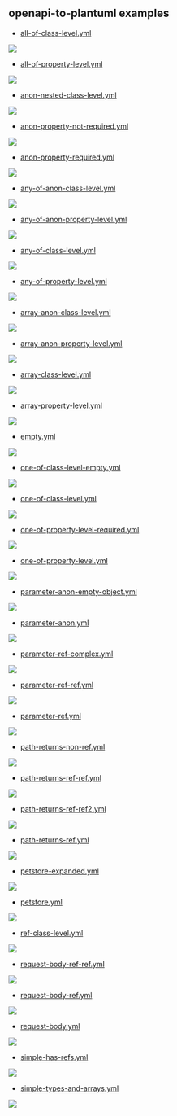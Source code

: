 ## openapi-to-plantuml examples


* [all-of-class-level.yml](../../src/test/resources/inputs/all-of-class-level.yml)

<img src="../../src/docs/tests/all-of-class-level.puml.svg"/>

* [all-of-property-level.yml](../../src/test/resources/inputs/all-of-property-level.yml)

<img src="../../src/docs/tests/all-of-property-level.puml.svg"/>

* [anon-nested-class-level.yml](../../src/test/resources/inputs/anon-nested-class-level.yml)

<img src="../../src/docs/tests/anon-nested-class-level.puml.svg"/>

* [anon-property-not-required.yml](../../src/test/resources/inputs/anon-property-not-required.yml)

<img src="../../src/docs/tests/anon-property-not-required.puml.svg"/>

* [anon-property-required.yml](../../src/test/resources/inputs/anon-property-required.yml)

<img src="../../src/docs/tests/anon-property-required.puml.svg"/>

* [any-of-anon-class-level.yml](../../src/test/resources/inputs/any-of-anon-class-level.yml)

<img src="../../src/docs/tests/any-of-anon-class-level.puml.svg"/>

* [any-of-anon-property-level.yml](../../src/test/resources/inputs/any-of-anon-property-level.yml)

<img src="../../src/docs/tests/any-of-anon-property-level.puml.svg"/>

* [any-of-class-level.yml](../../src/test/resources/inputs/any-of-class-level.yml)

<img src="../../src/docs/tests/any-of-class-level.puml.svg"/>

* [any-of-property-level.yml](../../src/test/resources/inputs/any-of-property-level.yml)

<img src="../../src/docs/tests/any-of-property-level.puml.svg"/>

* [array-anon-class-level.yml](../../src/test/resources/inputs/array-anon-class-level.yml)

<img src="../../src/docs/tests/array-anon-class-level.puml.svg"/>

* [array-anon-property-level.yml](../../src/test/resources/inputs/array-anon-property-level.yml)

<img src="../../src/docs/tests/array-anon-property-level.puml.svg"/>

* [array-class-level.yml](../../src/test/resources/inputs/array-class-level.yml)

<img src="../../src/docs/tests/array-class-level.puml.svg"/>

* [array-property-level.yml](../../src/test/resources/inputs/array-property-level.yml)

<img src="../../src/docs/tests/array-property-level.puml.svg"/>

* [empty.yml](../../src/test/resources/inputs/empty.yml)

<img src="../../src/docs/tests/empty.puml.svg"/>

* [one-of-class-level-empty.yml](../../src/test/resources/inputs/one-of-class-level-empty.yml)

<img src="../../src/docs/tests/one-of-class-level-empty.puml.svg"/>

* [one-of-class-level.yml](../../src/test/resources/inputs/one-of-class-level.yml)

<img src="../../src/docs/tests/one-of-class-level.puml.svg"/>

* [one-of-property-level-required.yml](../../src/test/resources/inputs/one-of-property-level-required.yml)

<img src="../../src/docs/tests/one-of-property-level-required.puml.svg"/>

* [one-of-property-level.yml](../../src/test/resources/inputs/one-of-property-level.yml)

<img src="../../src/docs/tests/one-of-property-level.puml.svg"/>

* [parameter-anon-empty-object.yml](../../src/test/resources/inputs/parameter-anon-empty-object.yml)

<img src="../../src/docs/tests/parameter-anon-empty-object.puml.svg"/>

* [parameter-anon.yml](../../src/test/resources/inputs/parameter-anon.yml)

<img src="../../src/docs/tests/parameter-anon.puml.svg"/>

* [parameter-ref-complex.yml](../../src/test/resources/inputs/parameter-ref-complex.yml)

<img src="../../src/docs/tests/parameter-ref-complex.puml.svg"/>

* [parameter-ref-ref.yml](../../src/test/resources/inputs/parameter-ref-ref.yml)

<img src="../../src/docs/tests/parameter-ref-ref.puml.svg"/>

* [parameter-ref.yml](../../src/test/resources/inputs/parameter-ref.yml)

<img src="../../src/docs/tests/parameter-ref.puml.svg"/>

* [path-returns-non-ref.yml](../../src/test/resources/inputs/path-returns-non-ref.yml)

<img src="../../src/docs/tests/path-returns-non-ref.puml.svg"/>

* [path-returns-ref-ref.yml](../../src/test/resources/inputs/path-returns-ref-ref.yml)

<img src="../../src/docs/tests/path-returns-ref-ref.puml.svg"/>

* [path-returns-ref-ref2.yml](../../src/test/resources/inputs/path-returns-ref-ref2.yml)

<img src="../../src/docs/tests/path-returns-ref-ref2.puml.svg"/>

* [path-returns-ref.yml](../../src/test/resources/inputs/path-returns-ref.yml)

<img src="../../src/docs/tests/path-returns-ref.puml.svg"/>

* [petstore-expanded.yml](../../src/test/resources/inputs/petstore-expanded.yml)

<img src="../../src/docs/tests/petstore-expanded.puml.svg"/>

* [petstore.yml](../../src/test/resources/inputs/petstore.yml)

<img src="../../src/docs/tests/petstore.puml.svg"/>

* [ref-class-level.yml](../../src/test/resources/inputs/ref-class-level.yml)

<img src="../../src/docs/tests/ref-class-level.puml.svg"/>

* [request-body-ref-ref.yml](../../src/test/resources/inputs/request-body-ref-ref.yml)

<img src="../../src/docs/tests/request-body-ref-ref.puml.svg"/>

* [request-body-ref.yml](../../src/test/resources/inputs/request-body-ref.yml)

<img src="../../src/docs/tests/request-body-ref.puml.svg"/>

* [request-body.yml](../../src/test/resources/inputs/request-body.yml)

<img src="../../src/docs/tests/request-body.puml.svg"/>

* [simple-has-refs.yml](../../src/test/resources/inputs/simple-has-refs.yml)

<img src="../../src/docs/tests/simple-has-refs.puml.svg"/>

* [simple-types-and-arrays.yml](../../src/test/resources/inputs/simple-types-and-arrays.yml)

<img src="../../src/docs/tests/simple-types-and-arrays.puml.svg"/>